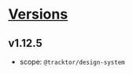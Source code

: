# [Versions](https://github.com/Tracktor/design-system-tracktor/releases)

## v1.12.5
- scope: `@tracktor/design-system`
